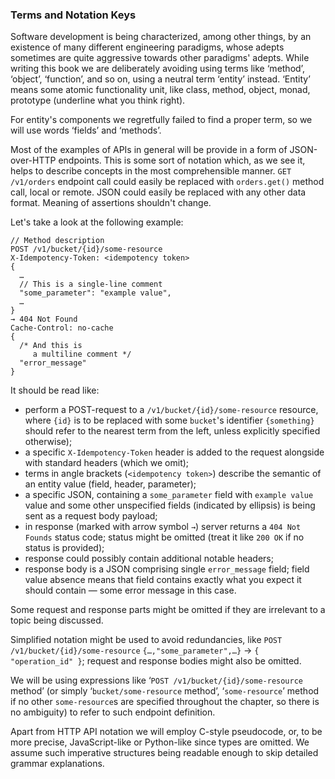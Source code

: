 ### Terms and Notation Keys

Software development is being characterized, among other things, by an existence of many different engineering paradigms, whose adepts sometimes are quite aggressive towards other paradigms' adepts. While writing this book we are deliberately avoiding using terms like ‘method’, ‘object’, ‘function’, and so on, using a neutral term ‘entity’ instead. ‘Entity’ means some atomic functionality unit, like class, method, object, monad, prototype (underline what you think right).

For entity's components we regretfully failed to find a proper term, so we will use words ‘fields’ and ‘methods’.

Most of the examples of APIs in general will be provide in a form of JSON-over-HTTP endpoints. This is some sort of notation which, as we see it, helps to describe concepts in the most comprehensible manner. `GET /v1/orders` endpoint call could easily be replaced with `orders.get()` method call, local or remote. JSON could easily be replaced with any other data format. Meaning of assertions shouldn't change.

Let's take a look at the following example:

```
// Method description
POST /v1/bucket/{id}/some-resource
X-Idempotency-Token: <idempotency token>
{
  …
  // This is a single-line comment
  "some_parameter": "example value",
  …
}
→ 404 Not Found
Cache-Control: no-cache
{
  /* And this is
     a multiline comment */
  "error_message"
}
```

It should be read like:
  * perform a POST-request to a `/v1/bucket/{id}/some-resource` resource, where `{id}` is to be replaced with some `bucket`'s identifier `{something}` should refer to the nearest term from the left, unless explicitly specified otherwise);
  * a specific `X-Idempotency-Token` header is added to the request alongside with standard headers (which we omit);
  * terms in angle brackets (`<idempotency token>`) describe the semantic of an entity value (field, header, parameter);
  * a specific JSON, containing a `some_parameter` field with `example value` value and some other unspecified fields (indicated by ellipsis) is being sent as a request body payload;
  * in response (marked with arrow symbol `→`) server returns a `404 Not Founds` status code; status might be omitted (treat it like `200 OK` if no status is provided);
  * response could possibly contain additional notable headers;
  * response body is a JSON comprising single `error_message` field; field value absence means that field contains exactly what you expect it should contain — some error message in this case.

Some request and response parts might be omitted if they are irrelevant to a topic being discussed.

Simplified notation might be used to avoid redundancies, like `POST /v1/bucket/{id}/some-resource` `{…,"some_parameter",…}` → `{ "operation_id" }`; request and response bodies might also be omitted.

We will be using expressions like ‘`POST /v1/bucket/{id}/some-resource` method’ (or simply ‘`bucket/some-resource` method’, ‘`some-resource`’ method if no other `some-resource`s are specified throughout the chapter, so there is no ambiguity) to refer to such endpoint definition.

Apart from HTTP API notation we will employ C-style pseudocode, or, to be more precise, JavaScript-like or Python-like since types are omitted. We assume such imperative structures being readable enough to skip detailed grammar explanations.